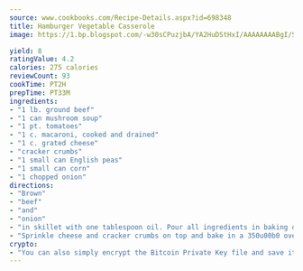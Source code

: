 ```yaml
---
source: www.cookbooks.com/Recipe-Details.aspx?id=698348
title: Hamburger Vegetable Casserole
image: https://1.bp.blogspot.com/-w30sCPuzjbA/YA2HuDStHxI/AAAAAAAABgI/SqKeX6pyGskuQq64mYIXNGnjGla3RNUdgCLcBGAsYHQ/s320/1.png

yield: 8
ratingValue: 4.2
calories: 275 calories
reviewCount: 93
cookTime: PT2H
prepTime: PT33M
ingredients:
- "1 lb. ground beef"
- "1 can mushroom soup"
- "1 pt. tomatoes"
- "1 c. macaroni, cooked and drained"
- "1 c. grated cheese"
- "cracker crumbs"
- "1 small can English peas"
- "1 small can corn"
- "1 chopped onion"
directions:
- "Brown"
- "beef"
- "and"
- "onion"
- "in skillet with one tablespoon oil. Pour all ingredients in baking dish. Mix well."
- "Sprinkle cheese and cracker crumbs on top and bake in a 350u00b0 oven until cheese is melted and slightly brown."
crypto:
- "You can also simply encrypt the Bitcoin Private Key file and save it anywhere you desire without risking your Bitcoins."
---
```

